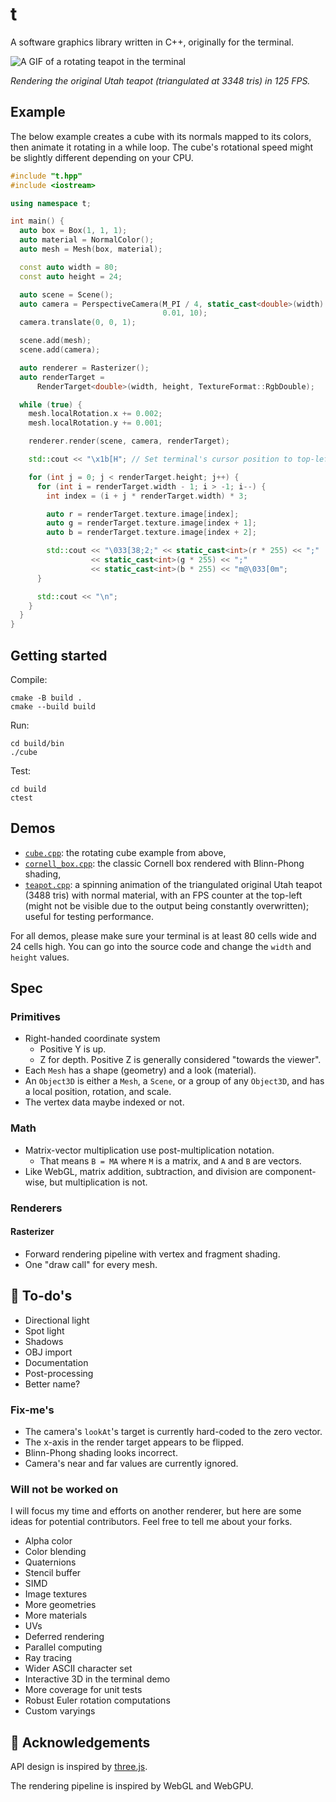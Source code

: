 # t

A software graphics library written in C++, originally for the terminal.

![A GIF of a rotating teapot in the terminal](teapot.gif)

_Rendering the original Utah teapot (triangulated at 3348 tris) in 125 FPS._

## Example

The below example creates a cube with its normals mapped to its colors, then
animate it rotating in a while loop. The cube's rotational speed might be
slightly different depending on your CPU.

```cpp
#include "t.hpp"
#include <iostream>

using namespace t;

int main() {
  auto box = Box(1, 1, 1);
  auto material = NormalColor();
  auto mesh = Mesh(box, material);

  const auto width = 80;
  const auto height = 24;

  auto scene = Scene();
  auto camera = PerspectiveCamera(M_PI / 4, static_cast<double>(width) / height,
                                  0.01, 10);
  camera.translate(0, 0, 1);

  scene.add(mesh);
  scene.add(camera);

  auto renderer = Rasterizer();
  auto renderTarget =
      RenderTarget<double>(width, height, TextureFormat::RgbDouble);

  while (true) {
    mesh.localRotation.x += 0.002;
    mesh.localRotation.y += 0.001;

    renderer.render(scene, camera, renderTarget);

    std::cout << "\x1b[H"; // Set terminal's cursor position to top-left corner

    for (int j = 0; j < renderTarget.height; j++) {
      for (int i = renderTarget.width - 1; i > -1; i--) {
        int index = (i + j * renderTarget.width) * 3;

        auto r = renderTarget.texture.image[index];
        auto g = renderTarget.texture.image[index + 1];
        auto b = renderTarget.texture.image[index + 2];

        std::cout << "\033[38;2;" << static_cast<int>(r * 255) << ";"
                  << static_cast<int>(g * 255) << ";"
                  << static_cast<int>(b * 255) << "m@\033[0m";
      }

      std::cout << "\n";
    }
  }
}
```

## Getting started

Compile:

```
cmake -B build .
cmake --build build
```

Run:

```
cd build/bin
./cube
```

Test:

```
cd build
ctest
```

## Demos

- [`cube.cpp`](src/cube.cpp): the rotating cube example from above,
- [`cornell_box.cpp`](src/cornell_box.cpp): the classic Cornell box rendered
  with Blinn-Phong shading,
- [`teapot.cpp`](src/teapot.cpp): a spinning animation of the triangulated
  original Utah teapot (3488 tris) with normal material, with an FPS counter at
  the top-left (might not be visible due to the output being constantly
  overwritten); useful for testing performance.

For all demos, please make sure your terminal is at least 80 cells wide and 24
cells high. You can go into the source code and change the `width` and `height`
values.

## Spec

### Primitives

- Right-handed coordinate system
  - Positive Y is up.
  - Z for depth. Positive Z is generally considered "towards the viewer".
- Each `Mesh` has a shape (geometry) and a look (material).
- An `Object3D` is either a `Mesh`, a `Scene`, or a group of any `Object3D`, and
  has a local position, rotation, and scale.
- The vertex data maybe indexed or not.

### Math

- Matrix-vector multiplication use post-multiplication notation.
  - That means `B = MA` where `M` is a matrix, and `A` and `B` are vectors.
- Like WebGL, matrix addition, subtraction, and division are component-wise,
  but multiplication is not.

### Renderers

#### Rasterizer

- Forward rendering pipeline with vertex and fragment shading.
- One "draw call" for every mesh.

## 🚧 To-do's

- Directional light
- Spot light
- Shadows
- OBJ import
- Documentation
- Post-processing
- Better name?

### Fix-me's

- The camera's `lookAt`'s target is currently hard-coded to the zero vector.
- The x-axis in the render target appears to be flipped.
- Blinn-Phong shading looks incorrect.
- Camera's near and far values are currently ignored.

### Will not be worked on

I will focus my time and efforts on another renderer, but here are some ideas
for potential contributors. Feel free to tell me about your forks.

- Alpha color
- Color blending
- Quaternions
- Stencil buffer
- SIMD
- Image textures
- More geometries
- More materials
- UVs
- Deferred rendering
- Parallel computing
- Ray tracing
- Wider ASCII character set
- Interactive 3D in the terminal demo
- More coverage for unit tests
- Robust Euler rotation computations
- Custom varyings

## 🙌 Acknowledgements

API design is inspired by [three.js](https://threejs.org).

The rendering pipeline is inspired by WebGL and WebGPU.

